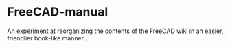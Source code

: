 # FreeCAD-manual
An experiment at reorganizing the contents of the FreeCAD wiki in an easier, friendlier book-like manner...
